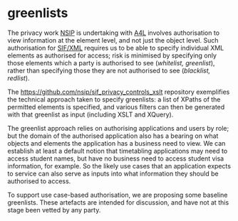 # greenlists

The privacy work [NSIP](http://www.nsip.edu.au) is undertaking with [A4L](https://www.a4l.org) involves authorisation to view information at the element level, and not just the object level. Such authorisation for [SIF/XML](http://specification.sifassociation.org/Implementation/AU/) requires us to be able to specify individual XML elements as authorised for access; risk is minimised by specifying only those elements which a party is authorised to see (_whitelist, greenlist_), rather than specifying those they are not authorised to see (_blacklist, redlist_). 

The https://github.com/nsip/sif_privacy_controls_xslt repository exemplifies the technical approach taken to specify greenlists: a list of XPaths of the permitted elements is specified, and various filters can then be generated with that greenlist as input (including XSLT and XQuery).

The greenlist approach relies on authorising applications and users by role; but the domain of the authorised application also has a bearing on what objects and elements the application has a business need to view. We can establish at least a default notion that timetabling applications may need to access student names, but have no business need to access student visa information, for example. So the likely use cases that an application expects to service can also serve as inputs into what information they should be authorised to access.

To support use case-based authorisation, we are proposing some baseline greenlists. These artefacts are intended for discussion, and have not at this stage been vetted by any party.
